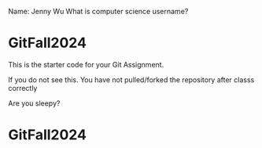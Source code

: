 Name: Jenny Wu
What is computer science username?

# GitFall2024


This is the starter code for your Git Assignment.

If you do not see this. You have not pulled/forked the repository after classs correctly


Are you sleepy?


# GitFall2024
